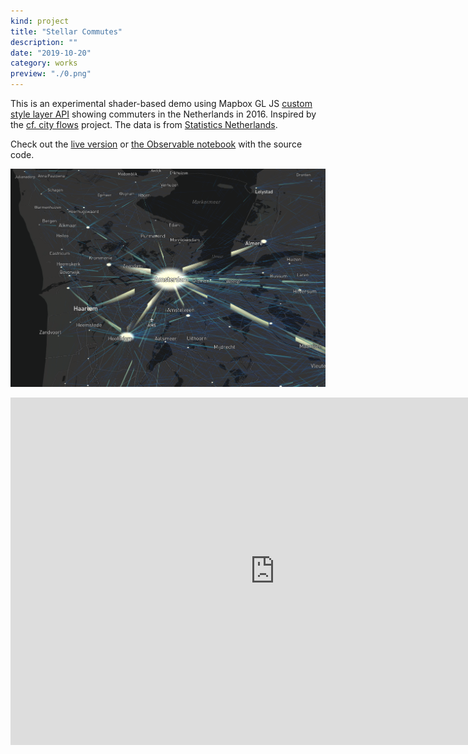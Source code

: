 ```yaml
---
kind: project
title: "Stellar Commutes"
description: ""
date: "2019-10-20"
category: works
preview: "./0.png"
---
```


This is an experimental shader-based demo using 
Mapbox GL JS [custom style layer API](https://docs.mapbox.com/mapbox-gl-js/example/custom-style-layer/)
showing commuters in the Netherlands in 2016. Inspired by the [cf. city flows](https://uclab.fh-potsdam.de/cf/) project. 
The data is from [Statistics Netherlands](https://opendata.cbs.nl/#/CBS/nl/dataset/83628NED/table?dl=F076).

Check out the [live version](https://stellar-commutes.boyandin.me/)
or [the Observable notebook](https://observablehq.com/@ilyabo/animated-flow-map-of-commuters-in-the-netherlands-in-2016)
with the source code.

[![](./0.png)](https://stellar-commutes.boyandin.me/)


<iframe width="846" height="556" src="https://www.youtube-nocookie.com/embed/ZmbT06xajik?rel=0&amp;controls=0&amp;showinfo=0" frameborder="0" allow="autoplay; encrypted-media" allowfullscreen></iframe>

